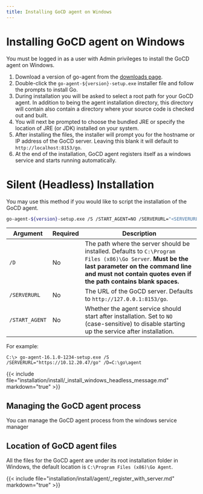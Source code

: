 ```yaml
---
title: Installing GoCD agent on Windows
---
```


# Installing GoCD agent on Windows

You must be logged in as a user with Admin privileges to install the GoCD agent on Windows.

1. Download a version of go-agent from the [downloads page](https://www.gocd.org/download/).
2. Double-click the `go-agent-${version}-setup.exe` installer file and follow the prompts to install Go.
3. During installation you will be asked to select a root path for your GoCD agent. In addition to being the agent installation directory, this directory will contain also contain a directory where your source code is checked out and built.
4. You will next be prompted to choose the bundled JRE or specify the location of JRE (or JDK) installed on your system.
5. After installing the files, the installer will prompt you for the hostname or IP address of the GoCD server. Leaving this blank it will default to `http://localhost:8153/go`.
6. At the end of the installation, GoCD agent registers itself as a windows service and starts running automatically.

# Silent (Headless) Installation

You may use this method if you would like to script the installation of the GoCD agent.

```bash
go-agent-${version}-setup.exe /S /START_AGENT=NO /SERVERURL="<SERVERURL>" /D=<PATH_TO_AGENT_DIRECTORY>
```

| Argument       | Required | Description                                                                                                                                                                                                           |
|----------------|----------|-----------------------------------------------------------------------------------------------------------------------------------------------------------------------------------------------------------------------|
| `/D`           | No       | The path where the server should be installed. Defaults to `C:\Program Files (x86)\Go Server`. **Must be the last parameter on the command line and must not contain quotes even if the path contains blank spaces.** |
| `/SERVERURL`   | No       | The URL of the GoCD server. Defaults to `http://127.0.0.1:8153/go`.                                                                                                                                                   |
| `/START_AGENT` | No       | Whether the agent service should start after installation. Set to `NO` (case-sensitive) to disable starting up the service after installation.                                                                        |

For example:

```shell
C:\> go-agent-16.1.0-1234-setup.exe /S /SERVERURL="https://10.12.20.47/go" /D=C:\go\agent
```

{{< include file="installation/install/_install_windows_headless_message.md" markdown="true" >}}

## Managing the GoCD agent process

You can manage the GoCD agent process from the windows service manager

## Location of GoCD agent files

All the files for the GoCD agent are under its root installation folder in Windows, the default location is `C:\Program Files (x86)\Go Agent`.

{{< include file="installation/install/agent/_register_with_server.md" markdown="true" >}}
